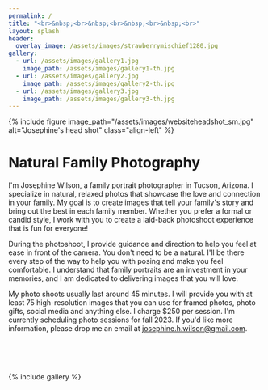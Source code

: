 ```yaml
---
permalink: /
title: "<br>&nbsp;<br>&nbsp;<br>&nbsp;<br>&nbsp;<br>"
layout: splash
header:
  overlay_image: /assets/images/strawberrymischief1280.jpg
gallery:
  - url: /assets/images/gallery1.jpg
    image_path: /assets/images/gallery1-th.jpg
  - url: /assets/images/gallery2.jpg
    image_path: /assets/images/gallery2-th.jpg
  - url: /assets/images/gallery3.jpg
    image_path: /assets/images/gallery3-th.jpg
---
```

{% include figure image_path="/assets/images/websiteheadshot_sm.jpg" alt="Josephine's head shot" class="align-left" %}

<h1>Natural Family Photography</h1>

<div width="70%">


I'm Josephine Wilson, a family portrait photographer in Tucson, Arizona. I specialize in natural, relaxed photos that showcase the love and connection in your family. My goal is to create images that tell your family's story and bring out the best in each family member. Whether you prefer a formal or candid style, I work with you to create a laid-back photoshoot experience that is fun for everyone!

During the photoshoot, I provide guidance and direction to help you feel at ease in front of the camera. You don't need to be a natural. I'll be there every step of the way to help you with posing and make you feel comfortable. I understand that family portraits are an investment in your memories, and I am dedicated to delivering images that you will love.

My photo shoots usually last around 45 minutes. I will provide you with at least 75 high-resolution images that you can use for framed photos, photo gifts, social media and anything else. I charge $250 per session. I'm currently scheduling photo sessions for fall 2023. If you'd like more information, please drop me an email at josephine.h.wilson@gmail.com.

</div>
<br>
<br>
<br>

{% include gallery %}
